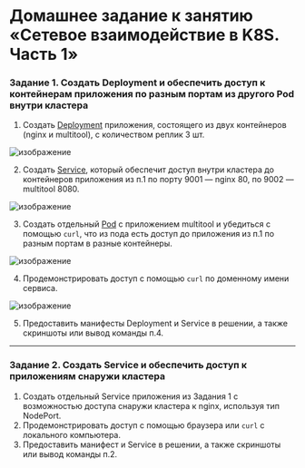 # Домашнее задание к занятию «Сетевое взаимодействие в K8S. Часть 1»

### Задание 1. Создать Deployment и обеспечить доступ к контейнерам приложения по разным портам из другого Pod внутри кластера

1. Создать [Deployment](deploy.yaml) приложения, состоящего из двух контейнеров (nginx и multitool), с количеством реплик 3 шт.

  ![изображение](https://github.com/user-attachments/assets/9c7c7fc2-991a-4eb9-822f-4b9b9ada73f5)

2. Создать [Service](deploy_svc.yaml), который обеспечит доступ внутри кластера до контейнеров приложения из п.1 по порту 9001 — nginx 80, по 9002 — multitool 8080.

  ![изображение](https://github.com/user-attachments/assets/d4ae62eb-fc8e-40cb-abb6-68a72e3c967f)

3. Создать отдельный [Pod](pod-multitool.yaml) с приложением multitool и убедиться с помощью `curl`, что из пода есть доступ до приложения из п.1 по разным портам в разные контейнеры.

  ![изображение](https://github.com/user-attachments/assets/d6a2d298-919e-4463-bbb4-7ac533a29580)

4. Продемонстрировать доступ с помощью `curl` по доменному имени сервиса.

  ![изображение](https://github.com/user-attachments/assets/f6711d6b-8657-472c-99ee-f0d4a6454344)
  
5. Предоставить манифесты Deployment и Service в решении, а также скриншоты или вывод команды п.4.

------

### Задание 2. Создать Service и обеспечить доступ к приложениям снаружи кластера

1. Создать отдельный Service приложения из Задания 1 с возможностью доступа снаружи кластера к nginx, используя тип NodePort.
2. Продемонстрировать доступ с помощью браузера или `curl` с локального компьютера.
3. Предоставить манифест и Service в решении, а также скриншоты или вывод команды п.2.
